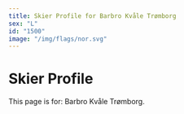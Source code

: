 ```yaml
---
title: Skier Profile for Barbro Kvåle Trømborg
sex: "L"
id: "1500"
image: "/img/flags/nor.svg" 
---
```


# Skier Profile

This page is for: Barbro Kvåle Trømborg.
    